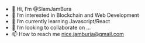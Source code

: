 - 👋 Hi, I’m @SlamJamBura
- 👀 I’m interested in Blockchain and Web Development
- 🌱 I’m currently learning Javascript/React
- 💞️ I’m looking to collaborate on ...
- 📫 How to reach me nice.jamburia@gmail.com

<!---
SlamJamBura/SlamJamBura is a ✨ special ✨ repository because its `README.md` (this file) appears on your GitHub profile.
You can click the Preview link to take a look at your changes.
--->
